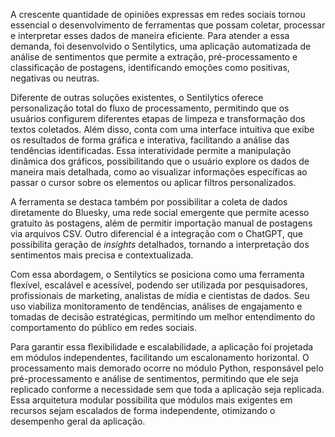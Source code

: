 A crescente quantidade de opiniões expressas em redes sociais tornou essencial o desenvolvimento de ferramentas que possam coletar, processar e interpretar esses dados de maneira eficiente. Para atender a essa demanda, foi desenvolvido o Sentilytics, uma aplicação automatizada de análise de sentimentos que permite a extração, pré-processamento e classificação de postagens, identificando emoções como positivas, negativas ou neutras.

Diferente de outras soluções existentes, o Sentilytics oferece personalização total do fluxo de processamento, permitindo que os usuários configurem diferentes etapas de limpeza e transformação dos textos coletados. Além disso, conta com uma interface intuitiva que exibe os resultados de forma gráfica e interativa, facilitando a análise das tendências identificadas. Essa interatividade permite a manipulação dinâmica dos gráficos, possibilitando que o usuário explore os dados de maneira mais detalhada, como ao visualizar informações específicas ao passar o cursor sobre os elementos ou aplicar filtros personalizados.

A ferramenta se destaca também por possibilitar a coleta de dados diretamente do Bluesky, uma rede social emergente que permite acesso gratuito às postagens, além de permitir importação manual de postagens via arquivos CSV. Outro diferencial é a integração com o ChatGPT, que possibilita geração de *insights* detalhados, tornando a interpretação dos sentimentos mais precisa e contextualizada.

Com essa abordagem, o Sentilytics se posiciona como uma ferramenta flexível, escalável e acessível, podendo ser utilizada por pesquisadores, profissionais de marketing, analistas de mídia e cientistas de dados. Seu uso viabiliza monitoramento de tendências, análises de engajamento e tomadas de decisão estratégicas, permitindo um melhor entendimento do comportamento do público em redes sociais.

Para garantir essa flexibilidade e escalabilidade, a aplicação foi projetada em módulos independentes, facilitando um escalonamento horizontal. O processamento mais demorado ocorre no módulo Python, responsável pelo pré-processamento e análise de sentimentos, permitindo que ele seja replicado conforme a necessidade sem que toda a aplicação seja replicada. Essa arquitetura modular possibilita que módulos mais exigentes em recursos sejam escalados de forma independente, otimizando o desempenho geral da aplicação.
